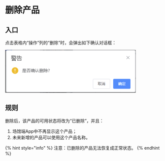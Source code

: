 # 删除产品

## 入口

点击表格内“操作”列的“删除”时，会弹出如下确认对话框：

![删除产品](<../../../.gitbook/assets/image (6).png>)

## 规则

删除后，该产品的可用状态将改为“已删除”，并且：

1. 场馆端App中不再显示这个产品；
2. 未来新增的产品可以使用这个产品名称。

{% hint style="info" %}
注意：已删除的产品无法恢复成正常状态。
{% endhint %}

